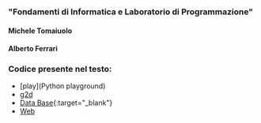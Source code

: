 ### "Fondamenti di Informatica e Laboratorio di Programmazione"
#### Michele Tomaiuolo
#### Alberto Ferrari

### Codice presente nel testo:
- [play](Python playground)
- [g2d](g2d)
- [Data Base](https://fondinfo.github.io/database){:target="_blank"}
- [Web](web)
